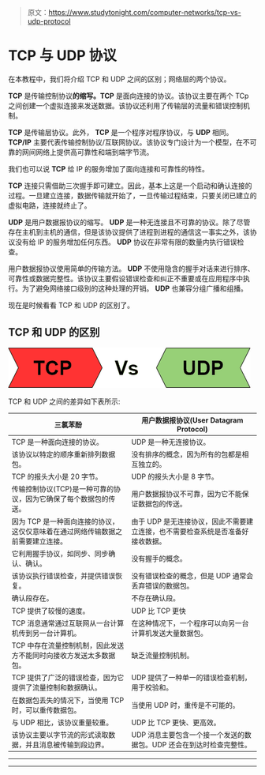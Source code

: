 > 原文：<https://www.studytonight.com/computer-networks/tcp-vs-udp-protocol>

# TCP 与 UDP 协议

在本教程中，我们将介绍 TCP 和 UDP 之间的区别；网络层的两个协议。

**TCP** 是传输控制协议**的缩写。TCP** 是面向连接的协议。该协议主要在两个 TCp 之间创建一个虚拟连接来发送数据。该协议还利用了传输层的流量和错误控制机制。

**TCP** 是传输层协议。此外， **TCP** 是一个程序对程序协议，与 **UDP** 相同。 **TCP/IP** 主要代表传输控制协议/互联网协议。该协议专门设计为一个模型，在不可靠的网间网络上提供高可靠性和端到端字节流。

我们也可以说 **TCP** 给 IP 的服务增加了面向连接和可靠性的特性。

**TCP** 连接只需借助三次握手即可建立。因此，基本上这是一个启动和确认连接的过程。一旦建立连接，数据传输就开始了，一旦传输过程结束，只要关闭已建立的虚拟电路，连接就终止了。

**UDP** 是用户数据报协议的缩写。 **UDP** 是一种无连接且不可靠的协议。除了尽管存在主机到主机的通信，但是该协议提供了进程到进程的通信这一事实之外，该协议没有给 IP 的服务增加任何东西。 **UDP** 协议在非常有限的数量内执行错误检查。

用户数据报协议使用简单的传输方法。 **UDP** 不使用隐含的握手对话来进行排序、可靠性或数据完整性。该协议主要假设错误检查和纠正不重要或在应用程序中执行。为了避免网络接口级别的这种处理的开销。 **UDP** 也兼容分组广播和组播。

现在是时候看看 TCP 和 UDP 的区别了。

## TCP 和 UDP 的区别

![](img/ce127e41d165bba983f7fc41b8f07100.png)

TCP 和 UDP 之间的差异如下表所示:

| 三氯苯酚 | 用户数据报协议(User Datagram Protocol) |
| --- | --- |
| TCP 是一种面向连接的协议。 | UDP 是一种无连接协议。 |
| 该协议以特定的顺序重新排列数据包。 | 没有排序的概念，因为所有的包都是相互独立的。 |
| TCP 的报头大小是 20 字节。 | UDP 的报头大小是 8 字节。 |
| 传输控制协议(TCP)是一种可靠的协议，因为它确保了每个数据包的传送。 | 用户数据报协议不可靠，因为它不能保证数据包的传送。 |
| 因为 TCP 是一种面向连接的协议，这仅仅意味着在通过网络传输数据之前需要建立连接。 | 由于 UDP 是无连接协议，因此不需要建立连接，也不需要检查系统是否准备好接收数据。 |
| 它利用握手协议，如同步、同步确认、确认。 | 没有握手的概念。 |
| 该协议执行错误检查，并提供错误恢复。 | 没有错误检查的概念，但是 UDP 通常会丢弃错误的数据包。 |
| 确认段存在。 | 不存在确认段。 |
| TCP 提供了较慢的速度。 | UDP 比 TCP 更快 |
| TCP 消息通常通过互联网从一台计算机传到另一台计算机。 | 在这种情况下，一个程序可以向另一台计算机发送大量数据包。 |
| TCP 中存在流量控制机制，因此发送方不能同时向接收方发送太多数据包。 | 缺乏流量控制机制。 |
| TCP 提供了广泛的错误检查，因为它提供了流量控制和数据确认。 | UDP 提供了一种单一的错误检查机制，用于校验和。 |
| 在数据包丢失的情况下，当使用 TCP 时，可以重传数据包。 | 当使用 UDP 时，重传是不可能的。 |
| 与 UDP 相比，该协议重量较重。 | UDP 比 TCP 更快、更高效。 |
| 该协议主要以字节流的形式读取数据，并且消息被传输到段边界。 | UDP 消息主要包含一个接一个发送的数据包。UDP 还会在到达时检查完整性。 |



* * *

* * *